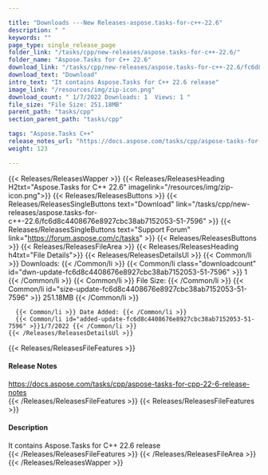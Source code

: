 ```yaml
---

title: "Downloads ---New Releases-aspose.tasks-for-c++-22.6"
description: " "
keywords: ""
page_type: single_release_page
folder_link: "/tasks/cpp/new-releases/aspose.tasks-for-c++-22.6/"
folder_name: "Aspose.Tasks for C++ 22.6"
download_link: "/tasks/cpp/new-releases/aspose.tasks-for-c++-22.6/fc6d8c4408676e8927cbc38ab7152053-51-7596"
download_text: "Download"
intro_text: "It contains Aspose.Tasks for C++ 22.6 release"
image_link: "/resources/img/zip-icon.png"
download_count: " 1/7/2022 Downloads: 1  Views: 1 "
file_size: "File Size: 251.18MB"
parent_path: "tasks/cpp"
section_parent_path: "tasks/cpp"

tags: "Aspose.Tasks C++"
release_notes_url: "https://docs.aspose.com/tasks/cpp/aspose-tasks-for-cpp-22-6-release-notes"
weight: 123

---
```


{{< Releases/ReleasesWapper >}}
  {{< Releases/ReleasesHeading H2txt="Aspose.Tasks for C++ 22.6" imagelink="/resources/img/zip-icon.png">}}
  {{< Releases/ReleasesButtons >}}
    {{< Releases/ReleasesSingleButtons text="Download" link="/tasks/cpp/new-releases/aspose.tasks-for-c++-22.6/fc6d8c4408676e8927cbc38ab7152053-51-7596" >}}
    {{< Releases/ReleasesSingleButtons text="Support Forum" link="https://forum.aspose.com/c/tasks" >}}
  {{< Releases/ReleasesButtons >}}
  {{< Releases/ReleasesFileArea >}}
    {{< Releases/ReleasesHeading h4txt="File Details">}}
    {{< Releases/ReleasesDetailsUl >}}
      {{< Common/li >}} Downloads: {{< /Common/li >}}
      {{< Common/li class="downloadcount" id="dwn-update-fc6d8c4408676e8927cbc38ab7152053-51-7596" >}} 1 {{< /Common/li >}}
      {{< Common/li >}} File Size: {{< /Common/li >}}
      {{< Common/li id="size-update-fc6d8c4408676e8927cbc38ab7152053-51-7596" >}} 251.18MB {{< /Common/li >}}

      {{< Common/li >}} Date Added: {{< /Common/li >}}
      {{< Common/li id="added-update-fc6d8c4408676e8927cbc38ab7152053-51-7596" >}}1/7/2022 {{< /Common/li >}}
    {{< /Releases/ReleasesDetailsUl >}}

  {{< Releases/ReleasesFileFeatures >}}
      <h4>Release Notes</h4><div><a href='https://docs.aspose.com/tasks/cpp/aspose-tasks-for-cpp-22-6-release-notes'>https://docs.aspose.com/tasks/cpp/aspose-tasks-for-cpp-22-6-release-notes</a></div>
  {{< /Releases/ReleasesFileFeatures >}}
  {{< Releases/ReleasesFileFeatures >}}
      <h4>Description</h4><div class="HTMLDescription">It contains Aspose.Tasks for C++ 22.6 release</div>
  {{< /Releases/ReleasesFileFeatures >}}
 {{< /Releases/ReleasesFileArea >}}
{{< /Releases/ReleasesWapper >}}


